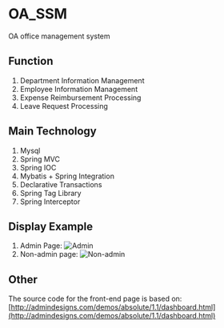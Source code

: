 # OA_SSM
OA office management system

## Function
1. Department Information Management
2. Employee Information Management
3. Expense Reimbursement Processing
4. Leave Request Processing

## Main Technology
1. Mysql
3. Spring MVC
4. Spring IOC
5. Mybatis + Spring Integration
6. Declarative Transactions
7. Spring Tag Library
8. Spring Interceptor

## Display Example
1. Admin Page: ![Admin](README/OA1.png)
2. Non-admin page: ![Non-admin](README/OA2.png)

## Other
The source code for the front-end page is based on: [http://admindesigns.com/demos/absolute/1.1/dashboard.html](http://admindesigns.com/demos/absolute/1.1/dashboard.html)
